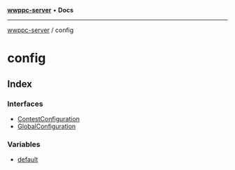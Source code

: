 [**wwppc-server**](../README.md) • **Docs**

***

[wwppc-server](../modules.md) / config

# config

## Index

### Interfaces

- [ContestConfiguration](interfaces/ContestConfiguration.md)
- [GlobalConfiguration](interfaces/GlobalConfiguration.md)

### Variables

- [default](variables/default.md)
